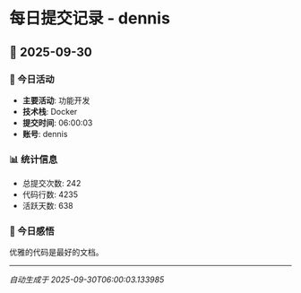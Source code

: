 # 每日提交记录 - dennis

## 📅 2025-09-30

### 🎯 今日活动
- **主要活动**: 功能开发
- **技术栈**: Docker
- **提交时间**: 06:00:03
- **账号**: dennis

### 📊 统计信息
- 总提交次数: 242
- 代码行数: 4235
- 活跃天数: 638

### 💭 今日感悟
优雅的代码是最好的文档。

---
*自动生成于 2025-09-30T06:00:03.133985*
